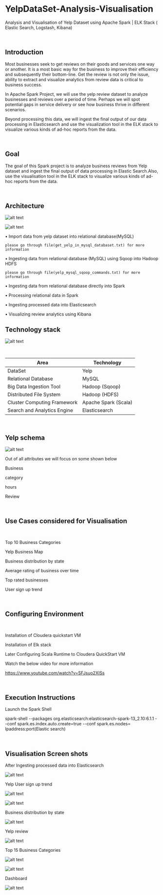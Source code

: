 # YelpDataSet-Analysis-Visualisation

Analysis and Visualisation of Yelp Dataset using Apache Spark | ELK Stack ( Elastic Search, Logstash, Kibana)

</br>

## Introduction

Most businesses seek to get reviews on their goods and services one way or another. It is a most basic way for the business to improve their efficiency and subsequently their bottom-line. Get the review is not only the issue, ability to extract and visualize analytics from review data is critical to business success.

In Apache Spark Project, we will use the yelp review dataset to analyze businesses and reviews over a period of time. Perhaps we will spot potential gaps in service delivery or see how business thrive in different scenarios.

Beyond processing this data, we will ingest the final output of our data processing in Elasticsearch and use the visualization tool in the ELK stack to visualize various kinds of ad-hoc reports from the data.


</br>

## Goal

The goal of this Spark project is to analyze business reviews from Yelp dataset and ingest the final output of data processing in Elastic Search.Also, use the visualisation tool in the ELK stack to visualize various kinds of ad-hoc reports from the data.

</br>

## Architecture

![alt text](https://github.com/RepakaRamateja/YelpDataSet-Analysis-Visualisation/blob/master/images/Uarch.png)

![alt text](https://github.com/RepakaRamateja/YelpDataSet-Analysis-Visualisation/blob/master/images/ar.png)


• Import data from yelp dataset into relational database(MySQL)
   
    please go through file(get_yelp_in_mysql_databaset.txt) for more information 

• Ingesting data from relational database (MySQL) using Sqoop into Hadoop HDFS

    please go through file(yelp_mysql_sqoop_commands.txt) for more information 

• Ingesting data from relational database directly into Spark

•  Processing relational data in Spark

•  Ingesting processed data into Elasticsearch

•  Visualizing review analytics using Kibana


## Technology stack

![alt text](https://github.com/RepakaRamateja/YelpDataSet-Analysis-Visualisation/blob/master/images/tec.png)

</br>    


<table>
<thead>
<tr>
<th>Area</th>
<th>Technology</th>
</tr>
</thead>
<tbody>
    <tr>
        <td>DataSet </td>
        <td> Yelp </td>
    </tr>
    <tr>
        <td>Relational Database</td>
        <td>MySQL</td>
    </tr>
    <tr>
        <td>Big Data Ingestion Tool</td>
        <td>Hadoop (Sqoop) </td>
    </tr>
    <tr>
        <td>Distributed File System</td>
        <td> Hadoop (HDFS) </td>
    </tr>
    <tr>
        <td>Cluster Computing Framework</td>
        <td>Apache Spark (Scala) </td>
    </tr>
    <tr>
        <td>Search and Analytics Engine </td>
        <td>Elasticsearch</td>
    </tr>  
</tbody>
</table>

</br>   

## Yelp schema

![alt text](https://github.com/RepakaRamateja/YelpDataSet-Analysis-Visualisation/blob/master/images/schema.png)

Out of all attributes we will focus on some shown below 

Business

category

hours

Review

</br>

## Use Cases considered for Visualisation

</br>


   Top 10 Business Categories

   Yelp Business Map

   Business distribution by state

   Average rating of business over time

   Top rated businesses 

   User sign up trend




</br>

## Configuring Environment

</br>

Installation of Cloudera quickstart VM

Installation of Elk stack

Later Configuring Scala Runtime to Cloudera QuickStart VM

Watch the below video for more information 

https://www.youtube.com/watch?v=SFJsuo2XISs

</br>

## Execution Instructions
 
   Launch the Spark Shell

   spark-shell --packages org.elasticsearch:elasticsearch-spark-13_2.10:6.1.1 --conf spark.es.index.auto.create=true --conf spark.es.nodes= Ipaddress:port(Elastic search)

</br>

## Visualisation Screen shots

After Ingesting processed data into Elasticsearch

![alt text](https://github.com/RepakaRamateja/YelpDataSet-Analysis-Visualisation/blob/master/images/1.png)

Yelp User sign up trend

![alt text](https://github.com/RepakaRamateja/YelpDataSet-Analysis-Visualisation/blob/master/images/2.png)


![alt text](https://github.com/RepakaRamateja/YelpDataSet-Analysis-Visualisation/blob/master/images/3.png)


Business distribution by state

![alt text](https://github.com/RepakaRamateja/YelpDataSet-Analysis-Visualisation/blob/master/images/5.png)


Yelp review

![alt text](https://github.com/RepakaRamateja/YelpDataSet-Analysis-Visualisation/blob/master/images/review.png)

Top 15 Business Categories

![alt text](https://github.com/RepakaRamateja/YelpDataSet-Analysis-Visualisation/blob/master/images/cat.png)

![alt text](https://github.com/RepakaRamateja/YelpDataSet-Analysis-Visualisation/blob/master/images/catdes.png)

Dashboard 

![alt text](https://github.com/RepakaRamateja/YelpDataSet-Analysis-Visualisation/blob/master/images/dash.png)





